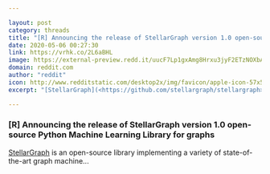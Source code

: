 ```yaml
---

layout: post
category: threads
title: "[R] Announcing the release of StellarGraph version 1.0 open-source Python Machine Learning Library for graphs"
date: 2020-05-06 00:27:30
link: https://vrhk.co/2L6aBHL
image: https://external-preview.redd.it/uucF7Lp1gxAmg8Hrxu3jyF2ETzNOXbA7wP1xoDVgfJ4.jpg?width=182&height=95.2879581152&auto=webp&crop=182:95.2879581152,smart&s=2f7796bcb0bea9b5ee3c34a3a8c5ad844e04a90b
domain: reddit.com
author: "reddit"
icon: http://www.redditstatic.com/desktop2x/img/favicon/apple-icon-57x57.png
excerpt: "[StellarGraph](<https://github.com/stellargraph/stellargraph>) is an open-source library implementing a variety of state-of-the-art graph machine..."

---
```


### [R] Announcing the release of StellarGraph version 1.0 open-source Python Machine Learning Library for graphs

[StellarGraph](<https://github.com/stellargraph/stellargraph>) is an open-source library implementing a variety of state-of-the-art graph machine...